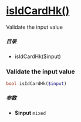 [isIdCardHk()](http://twinh.github.com/widget/api/isIdCardHk)
=============================================================

Validate the input value

##### 目录
* isIdCardHk($input)

### Validate the input value
```php
bool isIdCardHk($input)
```

##### 参数
* **$input** `mixed` 


